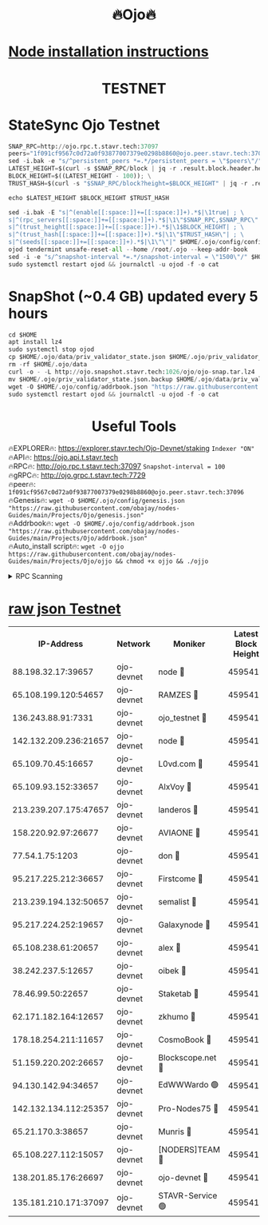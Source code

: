 <h1 align="center"> 🔥Ojo🔥</h1>

[Node installation instructions](https://github.com/obajay/nodes-Guides/tree/main/Projects/Ojo)
=

<h1 align="center"> TESTNET</h1>

# StateSync Ojo Testnet
```python
SNAP_RPC=http://ojo.rpc.t.stavr.tech:37097
peers="1f091cf9567c0d72a0f93877007379e0298b8860@ojo.peer.stavr.tech:37096"
sed -i.bak -e "s/^persistent_peers *=.*/persistent_peers = \"$peers\"/" $HOME/.ojo/config/config.toml
LATEST_HEIGHT=$(curl -s $SNAP_RPC/block | jq -r .result.block.header.height); \
BLOCK_HEIGHT=$((LATEST_HEIGHT - 100)); \
TRUST_HASH=$(curl -s "$SNAP_RPC/block?height=$BLOCK_HEIGHT" | jq -r .result.block_id.hash)

echo $LATEST_HEIGHT $BLOCK_HEIGHT $TRUST_HASH

sed -i.bak -E "s|^(enable[[:space:]]+=[[:space:]]+).*$|\1true| ; \
s|^(rpc_servers[[:space:]]+=[[:space:]]+).*$|\1\"$SNAP_RPC,$SNAP_RPC\"| ; \
s|^(trust_height[[:space:]]+=[[:space:]]+).*$|\1$BLOCK_HEIGHT| ; \
s|^(trust_hash[[:space:]]+=[[:space:]]+).*$|\1\"$TRUST_HASH\"| ; \
s|^(seeds[[:space:]]+=[[:space:]]+).*$|\1\"\"|" $HOME/.ojo/config/config.toml
ojod tendermint unsafe-reset-all --home /root/.ojo --keep-addr-book
sed -i -e "s/^snapshot-interval *=.*/snapshot-interval = \"1500\"/" $HOME/.ojo/config/app.toml
sudo systemctl restart ojod && journalctl -u ojod -f -o cat
```
# SnapShot (~0.4 GB) updated every 5 hours
```python
cd $HOME
apt install lz4
sudo systemctl stop ojod
cp $HOME/.ojo/data/priv_validator_state.json $HOME/.ojo/priv_validator_state.json.backup
rm -rf $HOME/.ojo/data
curl -o - -L http://ojo.snapshot.stavr.tech:1026/ojo/ojo-snap.tar.lz4 | lz4 -c -d - | tar -x -C $HOME/.ojo --strip-components 2
mv $HOME/.ojo/priv_validator_state.json.backup $HOME/.ojo/data/priv_validator_state.json
wget -O $HOME/.ojo/config/addrbook.json "https://raw.githubusercontent.com/obajay/nodes-Guides/main/Projects/Ojo/addrbook.json"
sudo systemctl restart ojod && journalctl -u ojod -f -o cat
```
 <h1 align="center"> Useful Tools</h1>

🔥EXPLORER🔥:        https://explorer.stavr.tech/Ojo-Devnet/staking        `Indexer "ON"` \
🔥API🔥:                     https://ojo.api.t.stavr.tech \
🔥RPC🔥:                    http://ojo.rpc.t.stavr.tech:37097              `Snapshot-interval = 100` \
🔥gRPC🔥:                  http://ojo.grpc.t.stavr.tech:7729 \
🔥peer🔥:                   `1f091cf9567c0d72a0f93877007379e0298b8860@ojo.peer.stavr.tech:37096` \
🔥Genesis🔥:    ```wget -O $HOME/.ojo/config/genesis.json "https://raw.githubusercontent.com/obajay/nodes-Guides/main/Projects/Ojo/genesis.json"``` \
🔥Addrbook🔥:    ```wget -O $HOME/.ojo/config/addrbook.json "https://raw.githubusercontent.com/obajay/nodes-Guides/main/Projects/Ojo/addrbook.json"``` \
🔥Auto_install script🔥: ```wget -O ojjo https://raw.githubusercontent.com/obajay/nodes-Guides/main/Projects/Ojo/ojjo && chmod +x ojjo && ./ojjo```


<details>
<summary>RPC Scanning</summary>

<h2 align="center"> We scan nodes in real time every 4 hours. And we provide the final result of RPC endpoints.
We cannot influence the operation of these nodes in any way. </h2>


```python
If Voting Power is higher than 0 --> then the Node is a validator of the network and may be subject to attack and be a potential threat to the chain.
```
```python
We marked such validators with a red symbol
```

</details>

[raw json Testnet](https://rpc-check.ojot.stavr.tech/ojot/rpc-ojot-result.json)
=


<table><tr><th>IP-Address</th><th>Network</th><th>Moniker</th><th>Latest Block Height</th><th>Earliest Block Height</th><th>Catching Up</th><th>Tx Index</th><th>Voting Power</th><th>Scan Time</th></tr><tr><td>88.198.32.17:39657</td><td>ojo-devnet</td><td>node 🔴</td><td>4595418</td><td>300001</td><td>False</td><td>on</td><td>65654</td><td>2023-12-21T14:27:53.760323401UTC</td></tr><tr><td>65.108.199.120:54657</td><td>ojo-devnet</td><td>RAMZES 🔴</td><td>4595413</td><td>306156</td><td>False</td><td>on</td><td>15420</td><td>2023-12-21T14:27:27.482715145UTC</td></tr><tr><td>136.243.88.91:7331</td><td>ojo-devnet</td><td>ojo_testnet 🔴</td><td>4595415</td><td>308845</td><td>False</td><td>on</td><td>1000</td><td>2023-12-21T14:27:36.153729293UTC</td></tr><tr><td>142.132.209.236:21657</td><td>ojo-devnet</td><td>node 🔴</td><td>4595418</td><td>350001</td><td>False</td><td>on</td><td>1999</td><td>2023-12-21T14:27:51.956727828UTC</td></tr><tr><td>65.109.70.45:16657</td><td>ojo-devnet</td><td>L0vd.com 🔴</td><td>4595419</td><td>695918</td><td>False</td><td>off</td><td>998</td><td>2023-12-21T14:27:59.785675145UTC</td></tr><tr><td>65.109.93.152:33657</td><td>ojo-devnet</td><td>AlxVoy 🔴</td><td>4595418</td><td>2319801</td><td>False</td><td>on</td><td>4536782</td><td>2023-12-21T14:27:51.704495638UTC</td></tr><tr><td>213.239.207.175:47657</td><td>ojo-devnet</td><td>landeros 🔴</td><td>4595417</td><td>2714001</td><td>False</td><td>off</td><td>11083</td><td>2023-12-21T14:27:47.010166926UTC</td></tr><tr><td>158.220.92.97:26677</td><td>ojo-devnet</td><td>AVIAONE 🔴</td><td>4595417</td><td>2754001</td><td>False</td><td>on</td><td>13867</td><td>2023-12-21T14:27:46.758714597UTC</td></tr><tr><td>77.54.1.75:1203</td><td>ojo-devnet</td><td>don 🔴</td><td>4595418</td><td>2906401</td><td>False</td><td>on</td><td>10</td><td>2023-12-21T14:27:53.516608786UTC</td></tr><tr><td>95.217.225.212:36657</td><td>ojo-devnet</td><td>Firstcome 🔴</td><td>4595415</td><td>2985946</td><td>False</td><td>on</td><td>13566</td><td>2023-12-21T14:27:35.884429870UTC</td></tr><tr><td>213.239.194.132:50657</td><td>ojo-devnet</td><td>semalist 🔴</td><td>4595414</td><td>3223522</td><td>False</td><td>on</td><td>19037</td><td>2023-12-21T14:27:27.745507564UTC</td></tr><tr><td>95.217.224.252:19657</td><td>ojo-devnet</td><td>Galaxynode 🔴</td><td>4595419</td><td>3685492</td><td>False</td><td>on</td><td>11888</td><td>2023-12-21T14:27:56.547760654UTC</td></tr><tr><td>65.108.238.61:20657</td><td>ojo-devnet</td><td>alex 🔴</td><td>4595413</td><td>4158001</td><td>False</td><td>on</td><td>11359</td><td>2023-12-21T14:27:27.159984075UTC</td></tr><tr><td>38.242.237.5:12657</td><td>ojo-devnet</td><td>oibek 🔴</td><td>4595413</td><td>4196001</td><td>False</td><td>off</td><td>1051</td><td>2023-12-21T14:27:28.060118716UTC</td></tr><tr><td>78.46.99.50:22657</td><td>ojo-devnet</td><td>Staketab 🔴</td><td>4595419</td><td>4254801</td><td>False</td><td>on</td><td>1276</td><td>2023-12-21T14:28:00.093875330UTC</td></tr><tr><td>62.171.182.164:12657</td><td>ojo-devnet</td><td>zkhumo 🔴</td><td>4595417</td><td>4384001</td><td>False</td><td>off</td><td>998</td><td>2023-12-21T14:27:52.536408217UTC</td></tr><tr><td>178.18.254.211:11657</td><td>ojo-devnet</td><td>CosmoBook 🔴</td><td>4595418</td><td>4392001</td><td>False</td><td>off</td><td>1068</td><td>2023-12-21T14:27:52.946744770UTC</td></tr><tr><td>51.159.220.202:26657</td><td>ojo-devnet</td><td>Blockscope.net 🔴</td><td>4595413</td><td>4425001</td><td>False</td><td>on</td><td>981</td><td>2023-12-21T14:27:26.802675419UTC</td></tr><tr><td>94.130.142.94:34657</td><td>ojo-devnet</td><td>EdWWWardo 🟢</td><td>4595417</td><td>4438946</td><td>False</td><td>on</td><td>0</td><td>2023-12-21T14:27:49.347188744UTC</td></tr><tr><td>142.132.134.112:25357</td><td>ojo-devnet</td><td>Pro-Nodes75 🔴</td><td>4595414</td><td>4495414</td><td>False</td><td>on</td><td>24651</td><td>2023-12-21T14:27:31.081041910UTC</td></tr><tr><td>65.21.170.3:38657</td><td>ojo-devnet</td><td>Munris 🔴</td><td>4595415</td><td>4495415</td><td>False</td><td>off</td><td>20123</td><td>2023-12-21T14:27:33.505672627UTC</td></tr><tr><td>65.108.227.112:15057</td><td>ojo-devnet</td><td>[NODERS]TEAM 🔴</td><td>4595419</td><td>4495419</td><td>False</td><td>off</td><td>9999</td><td>2023-12-21T14:27:58.998669095UTC</td></tr><tr><td>138.201.85.176:26697</td><td>ojo-devnet</td><td>ojo-devnet 🔴</td><td>4595419</td><td>4495419</td><td>False</td><td>on</td><td>1000024000</td><td>2023-12-21T14:27:59.363124233UTC</td></tr><tr><td>135.181.210.171:37097</td><td>ojo-devnet</td><td>STAVR-Service 🟢</td><td>4595414</td><td>4593001</td><td>False</td><td>on</td><td>0</td><td>2023-12-21T14:27:28.761351022UTC</td></tr></table>